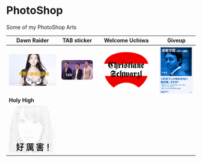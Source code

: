 # PhotoShop
Some of my PhotoShop Arts


|Dawn Raider|TAB sticker|Welcome Uchiwa|Giveup|
|-----------|-----------|--------------|------|
|![lin photo][lin]|![TAB sticker][TAB]|![uchiwa front][front]|![GiveUp cover][GiveUp]|
|**Holy High**||||
|![HH cover][HH]||||

[lin]:https://github.com/hanzg2014/PhotoShop/blob/master/DawnRaider/parody2.JPG
[TAB]:https://github.com/hanzg2014/PhotoShop/blob/master/TAB/tab_1.png
[front]:https://github.com/hanzg2014/PhotoShop/blob/master/WelcomeUchiwa/Front.png
[GiveUp]:https://github.com/hanzg2014/PhotoShop/blob/master/GiveUp/giveup.png
[HH]:https://github.com/hanzg2014/PhotoShop/blob/master/HolyHigh/HolyHigh_2_4.png
